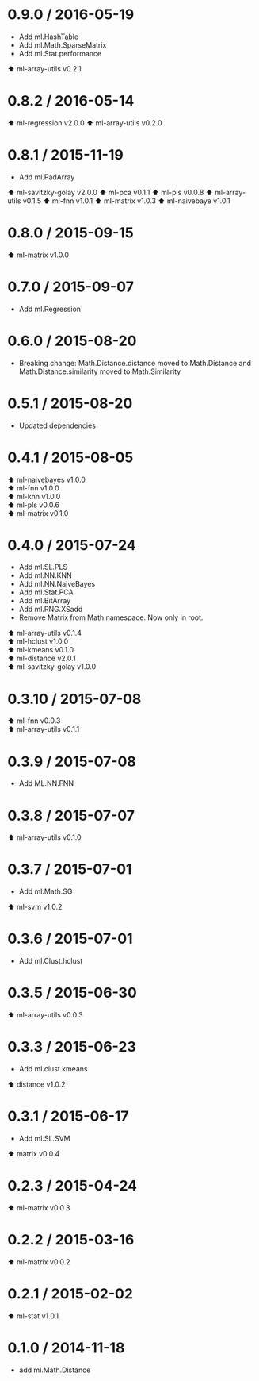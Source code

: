 0.9.0 / 2016-05-19
==================

* Add ml.HashTable
* Add ml.Math.SparseMatrix
* Add ml.Stat.performance

:arrow_up: ml-array-utils v0.2.1

0.8.2 / 2016-05-14
==================

:arrow_up: ml-regression v2.0.0
:arrow_up: ml-array-utils v0.2.0

0.8.1 / 2015-11-19
==================

* Add ml.PadArray

:arrow_up: ml-savitzky-golay v2.0.0
:arrow_up: ml-pca v0.1.1
:arrow_up: ml-pls v0.0.8
:arrow_up: ml-array-utils v0.1.5
:arrow_up: ml-fnn v1.0.1
:arrow_up: ml-matrix v1.0.3
:arrow_up: ml-naivebaye v1.0.1

0.8.0 / 2015-09-15
==================

:arrow_up: ml-matrix v1.0.0

0.7.0 / 2015-09-07
==================

* Add ml.Regression

0.6.0 / 2015-08-20
==================

* Breaking change: Math.Distance.distance moved to Math.Distance and Math.Distance.similarity moved to Math.Similarity

0.5.1 / 2015-08-20
==================

* Updated dependencies

0.4.1 / 2015-08-05
==================

:arrow_up: ml-naivebayes v1.0.0  
:arrow_up: ml-fnn v1.0.0  
:arrow_up: ml-knn v1.0.0  
:arrow_up: ml-pls v0.0.6  
:arrow_up: ml-matrix v0.1.0

0.4.0 / 2015-07-24
==================

* Add ml.SL.PLS
* Add ml.NN.KNN
* Add ml.NN.NaiveBayes
* Add ml.Stat.PCA
* Add ml.BitArray
* Add ml.RNG.XSadd
* Remove Matrix from Math namespace. Now only in root.

:arrow_up: ml-array-utils v0.1.4  
:arrow_up: ml-hclust v1.0.0  
:arrow_up: ml-kmeans v0.1.0  
:arrow_up: ml-distance v2.0.1  
:arrow_up: ml-savitzky-golay v1.0.0

0.3.10 / 2015-07-08
===================

:arrow_up: ml-fnn v0.0.3  
:arrow_up: ml-array-utils v0.1.1  

0.3.9 / 2015-07-08
===================

* Add ML.NN.FNN

0.3.8 / 2015-07-07
==================

:arrow_up: ml-array-utils v0.1.0

0.3.7 / 2015-07-01
==================

* Add ml.Math.SG

:arrow_up: ml-svm v1.0.2

0.3.6 / 2015-07-01
==================

* Add ml.Clust.hclust

0.3.5 / 2015-06-30
==================

:arrow_up: ml-array-utils v0.0.3

0.3.3 / 2015-06-23
==================

* Add ml.clust.kmeans

:arrow_up: distance v1.0.2

0.3.1 / 2015-06-17
==================

* Add ml.SL.SVM

:arrow_up: matrix v0.0.4

0.2.3 / 2015-04-24
==================

:arrow_up: ml-matrix v0.0.3

0.2.2 / 2015-03-16
==================

:arrow_up: ml-matrix v0.0.2

0.2.1 / 2015-02-02
==================

:arrow_up: ml-stat v1.0.1

0.1.0 / 2014-11-18
==================

* add ml.Math.Distance
